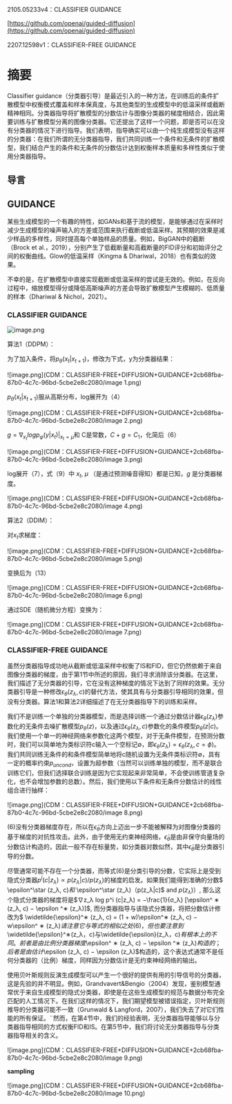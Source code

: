 2105.05233v4：CLASSIFIER GUIDANCE

[https://github.com/openai/guided-diffusion](https://github.com/openai/guided-diffusion)

2207.12598v1：CLASSIFIER-FREE GUIDANCE

# 摘要

Classifier guidance（分类器引导）是最近引入的一种方法，在训练后的条件扩散模型中权衡模式覆盖和样本保真度，与其他类型的生成模型中的低温采样或截断精神相同。分类器指导将扩散模型的分数估计与图像分类器的梯度相结合，因此需要训练与扩散模型分离的图像分类器。它还提出了这样一个问题，即是否可以在没有分类器的情况下进行指导。我们表明，指导确实可以由一个纯生成模型没有这样的分类器：在我们所谓的无分类器指导，我们共同训练一个条件和无条件的扩散模型，我们结合产生的条件和无条件的分数估计达到权衡样本质量和多样性类似于使用分类器指导。

## 导言

## GUIDANCE

某些生成模型的一个有趣的特性，如GANs和基于流的模型，是能够通过在采样时减少生成模型的噪声输入的方差或范围来执行截断或低温采样。其预期的效果是减少样品的多样性，同时提高每个单独样品的质量。例如，BigGAN中的截断（Brock et al.，2019），分别产生了低截断量和高截断量的FID评分和初始评分之间的权衡曲线。Glow的低温采样（Kingma & Dhariwal，2018）也有类似的效果。

不幸的是，在扩散模型中直接实现截断或低温采样的尝试是无效的。例如，在反向过程中，缩放模型得分或降低高斯噪声的方差会导致扩散模型产生模糊的、低质量的样本（Dhariwal & Nichol，2021）。

### CLASSIFIER GUIDANCE

![image.png](CDM：CLASSIFIER-FREE+DIFFUSION+GUIDANCE+2cb68fba-87b0-4c7c-96bd-5cbe2e8c2080/image.png)

算法1（DDPM）：

为了加入条件，将$p_θ(x_t|x_{t+1})$，修改为下式，y为分类器结果：

![image.png](CDM：CLASSIFIER-FREE+DIFFUSION+GUIDANCE+2cb68fba-87b0-4c7c-96bd-5cbe2e8c2080/image 1.png)

$p_θ(x_t|x_{t+1})$服从高斯分布，log展开为（4）

![image.png](CDM：CLASSIFIER-FREE+DIFFUSION+GUIDANCE+2cb68fba-87b0-4c7c-96bd-5cbe2e8c2080/image 2.png)

$g=∇_{x_t}logp_φ(y|x_t)|_{x_t=µ}$和 C是常数，$C+g = C_1$，化简后（6）

![image.png](CDM：CLASSIFIER-FREE+DIFFUSION+GUIDANCE+2cb68fba-87b0-4c7c-96bd-5cbe2e8c2080/image 3.png)

log展开（7），式（9）中 $x_t$, $\mu$ （是通过预测噪音得知）都是已知，$g$ 是分类器梯度。

![image.png](CDM：CLASSIFIER-FREE+DIFFUSION+GUIDANCE+2cb68fba-87b0-4c7c-96bd-5cbe2e8c2080/image 4.png)

算法2（DDIM）：

对$x_t$求梯度：

![image.png](CDM：CLASSIFIER-FREE+DIFFUSION+GUIDANCE+2cb68fba-87b0-4c7c-96bd-5cbe2e8c2080/image 5.png)

变换后为（13）

![image.png](CDM：CLASSIFIER-FREE+DIFFUSION+GUIDANCE+2cb68fba-87b0-4c7c-96bd-5cbe2e8c2080/image 6.png)

通过SDE（随机微分方程）变换为：

![image.png](CDM：CLASSIFIER-FREE+DIFFUSION+GUIDANCE+2cb68fba-87b0-4c7c-96bd-5cbe2e8c2080/image 7.png)

### CLASSIFIER-FREE GUIDANCE

虽然分类器指导成功地从截断或低温采样中权衡了IS和FID，但它仍然依赖于来自图像分类器的梯度，由于第1节中所述的原因，我们寻求消除该分类器。在这里，我们描述了无分类器的引导，它在没有这种梯度的情况下达到了同样的效果。无分类器引导是一种修改$\epsilon_\theta(z_\lambda, c)$的替代方法，使其具有与分类器引导相同的效果，但没有分类器。算法1和算法2详细描述了在无分类器指导下的训练和采样。

我们不是训练一个单独的分类器模型，而是选择训练一个通过分数估计器$\epsilon_\theta(z_\lambda)$参数化的无条件去噪扩散模型$p_θ(z)$，以及通过$\epsilon_\theta(z_\lambda, c)$参数化的条件模型$p_θ(z|c)$。我们使用一个单一的神经网络来参数化这两个模型，对于无条件模型，在预测分数时，我们可以简单地为类标识符c输入一个空标记∅，即$\epsilon_\theta(z_\lambda) = \epsilon_\theta(z_\lambda,c=\phi)$。我们共同训练无条件的和条件模型简单地将c随机设置为无条件类标识符∅，具有一定的概率约束$p_{uncond}$，设置为超参数（当然可以训练单独的模型，而不是联合训练它们，但我们选择联合训练是因为它实现起来非常简单，不会使训练管道复杂化，也不会增加参数的总数）。然后，我们使用以下条件和无条件分数估计的线性组合进行抽样：

![image.png](CDM：CLASSIFIER-FREE+DIFFUSION+GUIDANCE+2cb68fba-87b0-4c7c-96bd-5cbe2e8c2080/image 8.png)

(6)没有分类器梯度存在，所以在$\widetilde{\epsilon}_\theta$方向上迈出一步不能被解释为对图像分类器的基于梯度的对抗性攻击。此外，由于使用无约束神经网络，$\widetilde{\epsilon}_\theta$是由非保守向量场的分数估计构造的，因此一般不存在标量势，如分类器对数似然，其中$\widetilde{\epsilon}_\theta$是分类器引导的分数。

尽管通常可能不存在一个分类器，而等式(6)是分类引导的分数，它实际上是受到隐式分类器$p^i(c|z_λ)∝p(z_λ|c)/p(z_λ)$的梯度的启发。如果我们能得到准确的分数$ \epsilon^\star (z_λ, c)$和$ \epsilon^\star (z_λ)$（$p(z_λ|c)$ and $p(z_λ)$）, 那么这个隐式分类器的梯度将是$∇z_λ log p^i (c|z_λ) = −\frac{1}{σ_λ} [\epsilon^ ∗ (z_λ, c) − \epsilon ^∗ (z_λ)]$, 而分类器指导与该隐式分类器，将把分数估计修改为$ \widetilde{\epsilon}^∗ (z_λ, c) = (1 + w)\epsilon^∗ (z_λ, c) − w\epsilon^ ∗ (z_λ)$请注意它与等式的相似之处(6)，但也要注意到$\widetilde{\epsilon}^∗(z_λ，c)与\widetilde{\epsilon}(z_λ，c)$有根本上的不同。前者是由比例分类器梯度$\epsilon^ ∗ (z_λ, c) − \epsilon ^∗ (z_λ)$构造的；后者是由估计$\epsilon (z_λ, c) − \epsilon (z_λ)$构造的，这个表达式通常不是任何分类器的（比例）梯度，同样因为分数估计是无约束神经网络的输出。

使用贝叶斯规则反演生成模型可以产生一个很好的提供有用的引导信号的分类器，这是先验的并不明显。例如，Grandvavert&Bengio（2004）发现，鉴别模型通常优于来自生成模型的隐式分类器，即使是在这些生成模型的规范与数据分布完全匹配的人工情况下。在我们这样的情况下，我们期望模型被错误指定，贝叶斯规则推导的分类器可能不一致（Grunwald & Langford，2007），我们失去了对它们性能的所有保证。¨然而，在第4节中，我们的经验表明，无分类器指导能够以与分类器指导相同的方式权衡FID和IS。在第5节中，我们将讨论无分类器指导与分类器指导相关的含义。

![image.png](CDM：CLASSIFIER-FREE+DIFFUSION+GUIDANCE+2cb68fba-87b0-4c7c-96bd-5cbe2e8c2080/image 9.png)

**sampling**

![image.png](CDM：CLASSIFIER-FREE+DIFFUSION+GUIDANCE+2cb68fba-87b0-4c7c-96bd-5cbe2e8c2080/image 10.png)

